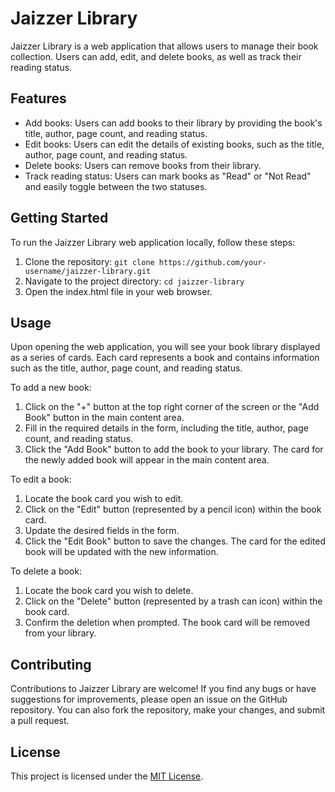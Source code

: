 # Jaizzer Library

Jaizzer Library is a web application that allows users to manage their book collection. Users can add, edit, and delete books, as well as track their reading status.

## Features

- Add books: Users can add books to their library by providing the book's title, author, page count, and reading status.
- Edit books: Users can edit the details of existing books, such as the title, author, page count, and reading status.
- Delete books: Users can remove books from their library.
- Track reading status: Users can mark books as "Read" or "Not Read" and easily toggle between the two statuses.

## Getting Started

To run the Jaizzer Library web application locally, follow these steps:

1. Clone the repository: `git clone https://github.com/your-username/jaizzer-library.git`
2. Navigate to the project directory: `cd jaizzer-library`
3. Open the index.html file in your web browser.

## Usage

Upon opening the web application, you will see your book library displayed as a series of cards. Each card represents a book and contains information such as the title, author, page count, and reading status.

To add a new book:
1. Click on the "+" button at the top right corner of the screen or the "Add Book" button in the main content area.
2. Fill in the required details in the form, including the title, author, page count, and reading status.
3. Click the "Add Book" button to add the book to your library. The card for the newly added book will appear in the main content area.

To edit a book:
1. Locate the book card you wish to edit.
2. Click on the "Edit" button (represented by a pencil icon) within the book card.
3. Update the desired fields in the form.
4. Click the "Edit Book" button to save the changes. The card for the edited book will be updated with the new information.

To delete a book:
1. Locate the book card you wish to delete.
2. Click on the "Delete" button (represented by a trash can icon) within the book card.
3. Confirm the deletion when prompted. The book card will be removed from your library.

## Contributing

Contributions to Jaizzer Library are welcome! If you find any bugs or have suggestions for improvements, please open an issue on the GitHub repository. You can also fork the repository, make your changes, and submit a pull request.

## License

This project is licensed under the [MIT License](LICENSE).

